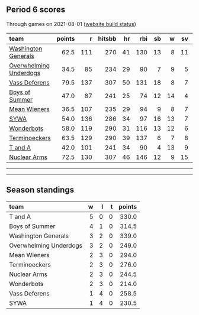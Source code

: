 

## Period 6 scores

Through games on 2021-08-01 ([website build status](https://github.com/brian-bot/pl-site/actions))


|team                                              | points|   r| hitsbb| hr| rbi| sb|  w| sv|  so|   era|  whip|
|:-------------------------------------------------|------:|---:|------:|--:|---:|--:|--:|--:|---:|-----:|-----:|
|[Washington Generals](./washingtongenerals)       |   62.5| 111|    270| 41| 130| 13|  8| 11| 139| 3.450| 1.150|
|[Overwhelming Underdogs](./overwhelmingunderdogs) |   34.5|  85|    234| 29|  90|  7|  9|  5| 164| 4.123| 1.211|
|[Vass Deferens](./vassdeferens)                   |   79.5| 137|    307| 50| 131| 18|  8|  7| 160| 3.699| 1.123|
|[Boys of Summer](./boysofsummer)                  |   47.0|  87|    241| 25|  74| 12| 14|  4| 193| 3.898| 1.188|
|[Mean Wieners](./meanwieners)                     |   36.5| 107|    235| 29|  94|  9|  8|  7| 157| 3.989| 1.261|
|[SYWA](./sywa)                                    |   54.0| 136|    286| 34|  97| 16| 13|  7| 153| 4.317| 1.353|
|[Wonderbots](./wonderbots)                        |   58.0| 119|    290| 31| 116| 13| 12|  6| 159| 3.782| 1.213|
|[Terminoeckers](./terminoeckers)                  |   63.5| 129|    290| 39| 137|  6|  7|  8| 158| 2.839| 1.132|
|[T and A](./tanda)                                |   42.0| 101|    241| 34|  90|  4| 13|  9| 173| 5.028| 1.366|
|[Nuclear Arms](./nucleararms)                     |   72.5| 130|    307| 46| 146| 12|  9| 15| 186| 4.298| 1.292|

* * *
* * *

## Season standings


|team                   |  w|  l|  t| points|
|:----------------------|--:|--:|--:|------:|
|T and A                |  5|  0|  0|  330.0|
|Boys of Summer         |  4|  1|  0|  314.5|
|Washington Generals    |  3|  2|  0|  339.0|
|Overwhelming Underdogs |  3|  2|  0|  249.0|
|Mean Wieners           |  2|  3|  0|  294.0|
|Terminoeckers          |  2|  3|  0|  276.0|
|Nuclear Arms           |  2|  3|  0|  244.5|
|Wonderbots             |  2|  3|  0|  214.0|
|Vass Deferens          |  1|  4|  0|  258.5|
|SYWA                   |  1|  4|  0|  230.5|


